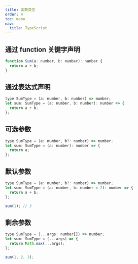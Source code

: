```yaml
---
title: 函数类型
order: 4
toc: menu
nav:
  title: TypeScript
---
```


## 通过 function 关键字声明

```javascript
function Sum(a: number, b: number): number {
  return a + b;
}
```

## 通过表达式声明

```javascript
type SumType = (a: number, b: number) => number;
let sum: SumType = (a: number, b: number): number => {
  return a + b;
};
```

## 可选参数

```javascript
type SumType = (a: number, b?: number) => number;
let sum: SumType = (a: number): number => {
  return a;
};
```

## 默认参数

```javascript
type SumType = (a: number, b?: number) => number;
let sum: SumType = (a: number, b: number = 2): number => {
  return a + b;
};

sum(1); // 3
```

## 剩余参数

```javascript
type SumType = (...args: number[]) => number;
let sum: SumType = (...args) => {
  return Math.max(...args);
};

sum(1, 2, 3);
```

